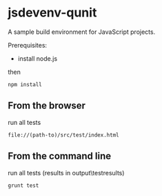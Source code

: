 jsdevenv-qunit
==============

A sample build environment for JavaScript projects.

Prerequisites:

* install node.js

then

    npm install


From the browser
----------------

run all tests

    file://(path-to)/src/test/index.html


From the command line
---------------------

run all tests (results in output\testresults)

    grunt test
